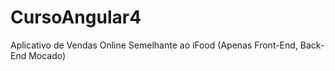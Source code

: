 # CursoAngular4
Aplicativo de Vendas Online Semelhante ao iFood‎ (Apenas Front-End, Back-End Mocado)
